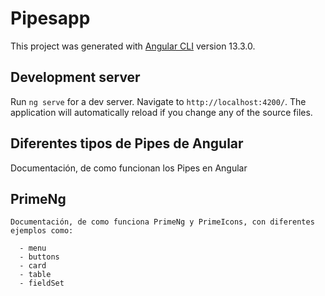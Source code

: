 # Pipesapp

This project was generated with [Angular CLI](https://github.com/angular/angular-cli) version 13.3.0.

## Development server

Run `ng serve` for a dev server. Navigate to `http://localhost:4200/`. The application will automatically reload if you change any of the source files.

## Diferentes tipos de Pipes de Angular

Documentación, de como funcionan los Pipes en Angular



## PrimeNg
```
Documentación, de como funciona PrimeNg y PrimeIcons, con diferentes ejemplos como:

  - menu 
  - buttons
  - card
  - table
  - fieldSet
```

